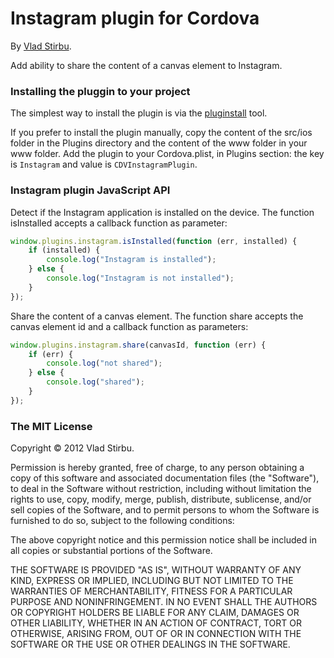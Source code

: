 # Instagram plugin for Cordova

By [Vlad Stirbu](https://github.com/vstirbu).

Add ability to share the content of a canvas element to Instagram.

### Installing the pluggin to your project

The simplest way to install the plugin is via the [pluginstall](http://github.com/alunny/pluginstall) tool.

If you prefer to install the plugin manually, copy the content of the src/ios folder in the Plugins directory and the content of the www folder in your www folder. Add the plugin to your Cordova.plist, in Plugins section: the key is ```Instagram``` and value is ```CDVInstagramPlugin```.

### Instagram plugin JavaScript API

Detect if the Instagram application is installed on the device. The function isInstalled accepts a callback function as parameter:

```javascript
window.plugins.instagram.isInstalled(function (err, installed) {
    if (installed) {
        console.log("Instagram is installed");
    } else {
        console.log("Instagram is not installed");
    }
});
```

Share the content of a canvas element. The function share accepts the canvas element id and a callback function as parameters:

```javascript
window.plugins.instagram.share(canvasId, function (err) {
    if (err) {
        console.log("not shared");
    } else {
        console.log("shared");
    }
});
```

### The MIT License

Copyright © 2012 Vlad Stirbu.

Permission is hereby granted, free of charge, to any person obtaining a copy
of this software and associated documentation files (the "Software"), to deal
in the Software without restriction, including without limitation the rights
to use, copy, modify, merge, publish, distribute, sublicense, and/or sell
copies of the Software, and to permit persons to whom the Software is
furnished to do so, subject to the following conditions:

The above copyright notice and this permission notice shall be included in
all copies or substantial portions of the Software.

THE SOFTWARE IS PROVIDED "AS IS", WITHOUT WARRANTY OF ANY KIND, EXPRESS OR
IMPLIED, INCLUDING BUT NOT LIMITED TO THE WARRANTIES OF MERCHANTABILITY,
FITNESS FOR A PARTICULAR PURPOSE AND NONINFRINGEMENT. IN NO EVENT SHALL THE
AUTHORS OR COPYRIGHT HOLDERS BE LIABLE FOR ANY CLAIM, DAMAGES OR OTHER
LIABILITY, WHETHER IN AN ACTION OF CONTRACT, TORT OR OTHERWISE, ARISING FROM,
OUT OF OR IN CONNECTION WITH THE SOFTWARE OR THE USE OR OTHER DEALINGS IN
THE SOFTWARE.